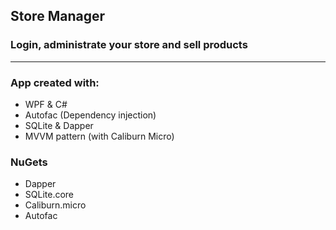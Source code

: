 ## Store Manager
### Login, administrate your store and sell products 

***
### App created with:
* WPF & C#
* Autofac (Dependency injection)
* SQLite & Dapper
* MVVM pattern (with Caliburn Micro)


### NuGets
* Dapper
* SQLite.core
* Caliburn.micro
* Autofac